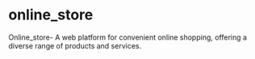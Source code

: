 # online_store
Online_store- A web platform for convenient online shopping, offering a diverse range of products and services.
